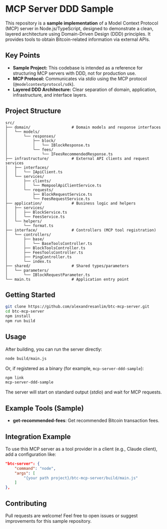 # MCP Server DDD Sample

This repository is a **sample implementation** of a Model Context Protocol (MCP) server in Node.js/TypeScript, designed to demonstrate a clean, layered architecture using Domain-Driven Design (DDD) principles. It provides tools to obtain Bitcoin-related information via external APIs.

## Key Points

- **Sample Project:** This codebase is intended as a reference for structuring MCP servers with DDD, not for production use.
- **MCP Protocol:** Communicates via _stdio_ using the MCP protocol (`@modelcontextprotocol/sdk`).
- **Layered DDD Architecture:** Clear separation of domain, application, infrastructure, and interface layers.

## Project Structure

```
src/
├── domain/                  # Domain models and response interfaces
│   └── models/
│       └── responses/
│           ├── block/
│           │   └── IBlockResponse.ts
│           └── fees/
│               └── IFeesRecommendedResponse.ts
├── infrastructure/          # External API clients and request services
│   ├── interfaces/
│   │   └── IApiClient.ts
│   └── services/
│       ├── clients/
│       │   └── MempoolApiClientService.ts
│       └── requests/
│           ├── BlockRequestService.ts
│           └── FeesRequestService.ts
├── application/             # Business logic and helpers
│   ├── services/
│   │   ├── BlockService.ts
│   │   └── FeesService.ts
│   └── helpers/
│       └── format.ts
├── interface/               # Controllers (MCP tool registration)
│   └── controllers/
│       ├── base/
│       │   └── BaseToolsController.ts
│       ├── BlockToolsController.ts
│       ├── FeesToolsController.ts
│       ├── PingController.ts
│       └── index.ts
├── shared/                  # Shared types/parameters
│   └── parameters/
│       └── IBlockRequestParameter.ts
└── main.ts                  # Application entry point
```

## Getting Started

```bash
git clone https://github.com/alexandresanlim/btc-mcp-server.git
cd btc-mcp-server
npm install
npm run build
```

## Usage

After building, you can run the server directly:

```bash
node build/main.js
```

Or, if registered as a binary (for example, `mcp-server-ddd-sample`):

```bash
npm link
mcp-server-ddd-sample
```

The server will start on standard output (_stdio_) and wait for MCP requests.

## Example Tools (Sample)

- **get-recommended-fees**: Get recommended Bitcoin transaction fees.

## Integration Example

To use this MCP server as a tool provider in a client (e.g., Claude client), add a configuration like:

```json
"btc-server": {
    "command": "node",
    "args": [
        "{your path project}/btc-mcp-server/build/main.js"
    ]
},
```

## Contributing

Pull requests are welcome! Feel free to open issues or suggest improvements for this sample repository.